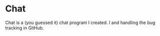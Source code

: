 # Chat
Chat is a (you guessed it) chat program I created.  I and handling the bug tracking in GitHub.
